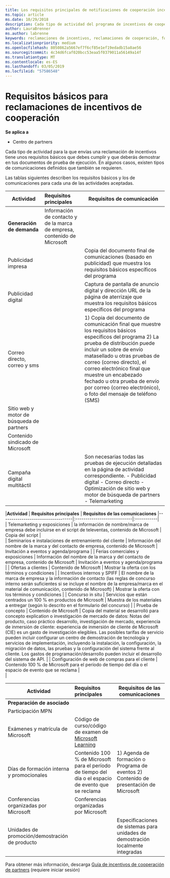 ```yaml
---
title: Los requisitos principales de notificaciones de cooperación incentivos | Centro de partners
ms.topic: article
ms.date: 10/29/2018
description: Cada tipo de actividad del programa de incentivos de cooperación tendrá sus propios requisitos básicos
author: LauraBrenner
ms.author: labrenne
keywords: reclamaciones de incentivos, reclamaciones de cooperación, fondos de cooperación, requisitos básicos
ms.localizationpriority: medium
ms.openlocfilehash: 8050862a5667ef7f6cf85e1ef19edadb15a8ae56
ms.sourcegitcommit: 4c34d6fcaf020bcc53eaa5f0379011a56149a14f
ms.translationtype: MT
ms.contentlocale: es-ES
ms.lasthandoff: 03/05/2019
ms.locfileid: "57586548"
---
```

# <a name="core-requirements-for-incentives-co-op-claims"></a>Requisitos básicos para reclamaciones de incentivos de cooperación

**Se aplica a**

- Centro de partners

Cada tipo de actividad para la que envías una reclamación de incentivos tiene unos requisitos básicos que debes cumplir y que deberás demostrar en tus documentos de prueba de ejecución. En algunos casos, existen tipos de comunicaciones definidos que también se requieren.

Las tablas siguientes describen los requisitos básicos y los de comunicaciones para cada una de las actividades aceptadas. 

|**Actividad**   |**Requisitos principales**   |**Requisitos de comunicación**|
|--------------------------------------|:---------------------------------|---------|
|**Generación de demanda**      |Información de contacto y de la marca de empresa, contenido de Microsoft    |         |
|Publicidad impresa |                 |Copia del documento final de comunicaciones (basado en publicidad) que muestra los requisitos básicos específicos del programa|
|Publicidad digital|            |Captura de pantalla de anuncio digital y dirección URL de la página de aterrizaje que muestra los requisitos básicos específicos del programa  
|Correo directo, correo y sms|             |1) Copia del documento de comunicación final que muestre los requisitos básicos específicos del programa   2) La prueba de distribución puede incluir un sobre de envío matasellado u otras pruebas de correo (correo directo), el correo electrónico final que muestre un encabezado fechado u otra prueba de envío por correo (correo electrónico), o foto del mensaje de teléfono (SMS)|
|Sitio web y motor de búsqueda de partners|
|Contenido sindicado de Microsoft|
|Campaña digital multitáctil|     |Son necesarias todas las pruebas de ejecución detalladas en la página de actividad correspondiente.  - Publicidad digital - Correo directo - Optimización de sitio web y motor de búsqueda de partners - Telemarketing

|**Actividad**           | **Requisitos principales**    | **Requisitos de las comunicaciones**
                                                |-----------------------------------|:----------------------------|:-----------|                                                                                           
|  Telemarketing y exposiciones   | la información de nombre/marca de empresa debe incluirse en el script de televentas, contenido de Microsoft |    Copia del script |                                                                                                                                                                                                                                                                                                                                                                                                                                                                                                                                                                               
| Seminarios e instalaciones de entrenamiento del cliente  | Información del nombre de la marca y del contacto de empresa, contenido de Microsoft                                                                                                           |                                                                                                                                                                                                                                            Invitación a eventos y agenda/programa                                                                                                                                                                                                                                            |
|    Ferias comerciales y exposiciones    | Información del nombre de la marca y del contacto de empresa, contenido de Microsoft                                                                                                           |                                                                                                                                                                                                                                            Invitación a eventos y agenda/programa                                                                                                                                                                                                                                            |
|         Ofertas a clientes          | Contenido de Microsoft                                                                                                                                                       |                                                                                                                                                                                                                                           Mostrar la oferta con los términos y condiciones                                                                                                                                                                                                                                            |
|  Incentivos internos y SPIFF  | El nombre de la marca de empresa y la información de contacto (las reglas de concurso interno serán suficientes si se incluye el nombre de la empresa/marca en el material de comunicación, contenido de Microsoft) |                                                                                                                                                                                                                                           Mostrar la oferta con los términos y condiciones                                                                                                                                                                                                                                            |
|          Concurso in situ           | Servicios que están centrados un 100 % en productos de Microsoft                                                                                                                    |                                                                                                                                                                                                                       Muestra de los materiales a entregar (según lo descrito en el formulario del concurso)                                                                                                                                                                                                                       |
|         Prueba de concepto         | Contenido de Microsoft                                                                                                                                                       | Copia del material se desarrolló para concepto explication o investigación de mercado de datos: Notas del producto, caso práctico desarrollo, investigación de mercado, experiencia de inmersión de cliente: experiencia de inmersión de cliente de Microsoft (CIE) es un gasto de investigación elegibles. Las posibles tarifas de servicio pueden incluir configurar un centro de demostración de tecnología y servicios de implementación, incluyendo la instalación, la configuración, la migración de datos, las pruebas y la configuración del sistema frente al cliente. Los gastos de programación/desarrollo pueden incluir el desarrollo del sistema de API. |
| Configuración de web de compras para el cliente | Contenido 100 % de Microsoft para el período de tiempo del día o el espacio de evento que se reclama                                                                                                |                                                                                                          
                                                                                                                                                            |

|           **Actividad**           | **Requisitos principales**                                                                  |                    **Requisitos de las comunicaciones**                     |
|----------------------------------|:---------------------------------------------------------------------------------------|------------------------------------------------------------------------|
|      **Preparación de asociado**       |                                                                                        |                                                                        |
|        Participación MPN         |                                                                                        |                                                                        |
|   Exámenes y matrícula de Microsoft    | Código de curso/código de examen de [Microsoft Learning](https://partner.microsoft.com/training) |                                                                        |
| Días de formación interna y promocionales | Contenido 100 % de Microsoft para el período de tiempo del día o el espacio de evento que se reclama               | 1) Agenda de formación o Programa de eventos 2) Contenido de presentación de Microsoft |
|   Conferencias organizadas por Microsoft   | Conferencias organizadas por Microsoft                                                           |                                                                        |
|    Unidades de promoción/demostración de producto    |                                                                                        |          Especificaciones de sistemas para unidades de demostración localmente integradas          |

 Para obtener más información, descarga [Guía de incentivos de cooperación de partners](https://assets.microsoft.com/coop-guidebook.pdf) (requiere iniciar sesión)
